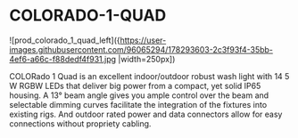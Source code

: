 # COLORADO-1-QUAD




![prod_colorado_1_quad_left]({https://user-images.githubusercontent.com/96065294/178293603-2c3f93f4-35bb-4ef6-a66c-f88dedf4f931.jpg |width=250px])


COLORado 1 Quad is an excellent indoor/outdoor robust wash light with 14 5 W RGBW LEDs that deliver big power from a compact, yet solid IP65 housing. A 13° beam angle gives you ample control over the beam and selectable dimming curves facilitate the integration of the fixtures into existing rigs.  And outdoor rated power and data connectors allow for easy connections without propriety cabling.
